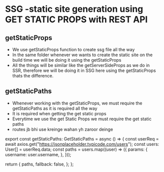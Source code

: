 # SSG -static site generation using GET STATIC PROPS with REST API

## getStaticProps

- We use getStaticProps function to create ssg file all the way
- In the same folder whenever we wants to create the static site on the build time we will be doing it using the getStaticProps
- All the things will be similar like the getServerSideProps as we do in SSR, therefore we will be doing it in SSG here using the getStaticProps thats the difference.

## getStaticPaths

- Whenever working with the getStaticProps, we must require the getStaticPaths as it is required all the way
- It is required when getting the get static props
- Everytime we use the get Static Props we must require the get static paths
- routes jb bhi use kreinge wahan yh zaroor deinge

export const getStaticPaths: GetStaticPaths = async () => {
const userReq = await axios.get("https://jsonplaceholder.typicode.com/users");
const users: User[] = userReq.data;
const paths = users.map((user) => ({
params: {
username: user.username,
},
}));

return {
paths,
fallback: false,
};
};

